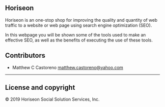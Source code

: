 ## Horiseon 

Horiseon is an one-stop shop for improving the quality and quantity of web traffic to a website or web page using search engine optimization (SEO).

In this webpage you will be shown some of the tools used to make an effective SEO, as well as the benefits of executing the use of these tools. 


## Contributors 

- Matthew C Castoreno <matthew.castoreno@yahoo.com>

---

## License and copyright

© 2019 Horiseon Social Solution Services, Inc.

